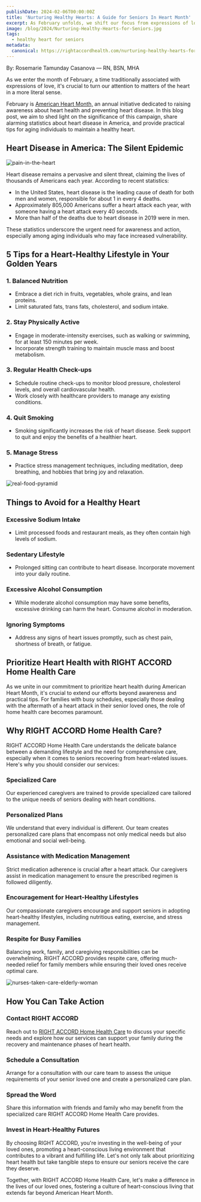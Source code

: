 ```yaml
---
publishDate: 2024-02-06T00:00:00Z
title: 'Nurturing Healthy Hearts: A Guide for Seniors In Heart Month'
excerpt: As February unfolds, we shift our focus from expressions of love to matters of the heart in a literal sense. Join us in marking American Heart Month by delving into the importance of heart health awareness. This blog post highlights staggering statistics about heart disease in America and offers valuable tips for aging individuals to prioritize a healthy heart.
image: /blog/2024/Nurturing-Healthy-Hearts-for-Seniors.jpg  
tags:
  - healthy heart for seniors
metadata:
  canonical: https://rightaccordhealth.com/nurturing-healthy-hearts-for-seniors
---
```



By: Rosemarie Tamunday Casanova — RN, BSN, MHA


As we enter the month of February, a time traditionally associated with expressions of love, it's crucial to turn our attention to matters of the heart in a more literal sense.

February is [American Heart Month,](https://www.cdc.gov/heartdisease/american_heart_month_clinical.htm) an annual initiative dedicated to raising awareness about heart health and preventing heart disease. In this blog post, we aim to shed light on the significance of this campaign, share alarming statistics about heart disease in America, and provide practical tips for aging individuals to maintain a healthy heart.

Heart Disease in America: The Silent Epidemic
---------------------------------------------

![pain-in-the-heart](/blog/2024/pain-in-the-heart.jpg)

Heart disease remains a pervasive and silent threat, claiming the lives of thousands of Americans each year. According to recent statistics:

*   In the United States, heart disease is the leading cause of death for both men and women, responsible for about 1 in every 4 deaths.
*   Approximately 805,000 Americans suffer a heart attack each year, with someone having a heart attack every 40 seconds.
*   More than half of the deaths due to heart disease in 2019 were in men.

These statistics underscore the urgent need for awareness and action, especially among aging individuals who may face increased vulnerability.

5 Tips for a Heart-Healthy Lifestyle in Your Golden Years
---------------------------------------------------------

### 1\. Balanced Nutrition

*   Embrace a diet rich in fruits, vegetables, whole grains, and lean proteins.
*   Limit saturated fats, trans fats, cholesterol, and sodium intake.

### 2\. Stay Physically Active

*   Engage in moderate-intensity exercises, such as walking or swimming, for at least 150 minutes per week.
*   Incorporate strength training to maintain muscle mass and boost metabolism.

### 3\. Regular Health Check-ups

*   Schedule routine check-ups to monitor blood pressure, cholesterol levels, and overall cardiovascular health.
*   Work closely with healthcare providers to manage any existing conditions.

### 4\. Quit Smoking

*   Smoking significantly increases the risk of heart disease. Seek support to quit and enjoy the benefits of a healthier heart.

### 5\. Manage Stress

*   Practice stress management techniques, including meditation, deep breathing, and hobbies that bring joy and relaxation.

![real-food-pyramid](/blog/2024/real-food-pyramid.jpg)

Things to Avoid for a Healthy Heart
-----------------------------------

### Excessive Sodium Intake

*   Limit processed foods and restaurant meals, as they often contain high levels of sodium.

### Sedentary Lifestyle

*   Prolonged sitting can contribute to heart disease. Incorporate movement into your daily routine.

### Excessive Alcohol Consumption

*   While moderate alcohol consumption may have some benefits, excessive drinking can harm the heart. Consume alcohol in moderation.

### Ignoring Symptoms

*   Address any signs of heart issues promptly, such as chest pain, shortness of breath, or fatigue.

Prioritize Heart Health with RIGHT ACCORD Home Health Care
----------------------------------------------------------

As we unite in our commitment to prioritize heart health during American Heart Month, it's crucial to extend our efforts beyond awareness and practical tips. For families with busy schedules, especially those dealing with the aftermath of a heart attack in their senior loved ones, the role of home health care becomes paramount.

Why RIGHT ACCORD Home Health Care?
----------------------------------

RIGHT ACCORD Home Health Care understands the delicate balance between a demanding lifestyle and the need for comprehensive care, especially when it comes to seniors recovering from heart-related issues. Here's why you should consider our services:

### Specialized Care

Our experienced caregivers are trained to provide specialized care tailored to the unique needs of seniors dealing with heart conditions.

### Personalized Plans

We understand that every individual is different. Our team creates personalized care plans that encompass not only medical needs but also emotional and social well-being.

### Assistance with Medication Management

Strict medication adherence is crucial after a heart attack. Our caregivers assist in medication management to ensure the prescribed regimen is followed diligently.

### Encouragement for Heart-Healthy Lifestyles

Our compassionate caregivers encourage and support seniors in adopting heart-healthy lifestyles, including nutritious eating, exercise, and stress management.

### Respite for Busy Families

Balancing work, family, and caregiving responsibilities can be overwhelming. RIGHT ACCORD provides respite care, offering much-needed relief for family members while ensuring their loved ones receive optimal care.

![nurses-taken-care-elderly-woman](/blog/2024/nurses-taken-care-elderly-woman.jpg)

How You Can Take Action
-----------------------

### Contact RIGHT ACCORD

Reach out to [RIGHT ACCORD Home Health Care](https://rightaccordhealth.com/family-services/getting-started.html) to discuss your specific needs and explore how our services can support your family during the recovery and maintenance phases of heart health.

### Schedule a Consultation

Arrange for a consultation with our care team to assess the unique requirements of your senior loved one and create a personalized care plan.

### Spread the Word

Share this information with friends and family who may benefit from the specialized care RIGHT ACCORD Home Health Care provides.

### Invest in Heart-Healthy Futures

By choosing RIGHT ACCORD, you're investing in the well-being of your loved ones, promoting a heart-conscious living environment that contributes to a vibrant and fulfilling life. Let's not only talk about prioritizing heart health but take tangible steps to ensure our seniors receive the care they deserve.

Together, with RIGHT ACCORD Home Health Care, let's make a difference in the lives of our loved ones, fostering a culture of heart-conscious living that extends far beyond American Heart Month.
